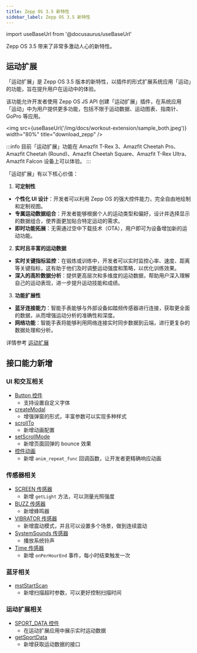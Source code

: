 ```yaml
---
title: Zepp OS 3.5 新特性
sidebar_label: Zepp OS 3.5 新特性
---
```


import useBaseUrl from '@docusaurus/useBaseUrl'

Zepp OS 3.5 带来了非常多激动人心的新特性。

## 运动扩展

「运动扩展」是 Zepp OS 3.5 版本的新特性，以插件的形式扩展系统应用「运动」的功能，旨在提升用户在运动中的体验。

该功能允许开发者使用 Zepp OS JS API 创建「运动扩展」插件，在系统应用「运动」中为用户提供更多功能，包括不限于运动数据、运动图表、指南针、GoPro 等应用。

<img src={useBaseUrl('/img/docs/workout-extension/sample_both.jpeg')} width="80%" title="download_zepp" />

:::info
目前「运动扩展」功能在 Amazfit T-Rex 3、Amazfit Cheetah Pro、Amazfit Cheetah (Round)、Amazfit Cheetah Square、Amazfit T-Rex Ultra、Amazfit Falcon 设备上可以体验。
:::

「运动扩展」有以下核心价值：

1. **可定制性**

- **个性化 UI 设计**：开发者可以利用 Zepp OS 的强大控件能力，完全自由地绘制和定制视图。
- **专属运动数据组合**：开发者能够根据个人的运动类型和偏好，设计并选择显示的数据组合，使界面更加贴合特定运动的需求。
- **即时功能拓展**：无需通过空中下载技术（OTA），用户即可为设备增加新的运动功能。

2. **实时且丰富的运动数据**

- **实时关键指标监控**：在锻炼或训练中，开发者可以实时监控心率、速度、距离等关键指标，这有助于他们及时调整运动强度和策略，以优化训练效果。
- **深入的高阶数据分析**：提供更高层次和多维度的运动数据，帮助用户深入理解自己的运动表现，进一步提升运动技能和成绩。

3. **功能扩展性**

- **蓝牙连接能力**：智能手表能够与外部设备如踏频传感器进行连接，获取更全面的数据，从而增强运动分析的准确性和深度。
- **网络功能**：智能手表将能够利用网络连接实时同步数据到云端，进行更复杂的数据处理和分析。

详情参考 [运动扩展](../workout-extension/intro.mdx)

## 接口能力新增

### UI 和交互相关

- [Button 控件](../../reference/device-app-api/newAPI/ui/widget/BUTTON.mdx)
  - 支持设置自定义字体
- [createModal](../../reference/device-app-api/newAPI/interaction/createModal.mdx)
  - 增强弹窗的形式，丰富参数可以实现多种样式
- [scrollTo](../../reference/device-app-api/newAPI/page/scrollTo.mdx)
  - 新增动画配置
- [setScrollMode](../../reference/device-app-api/newAPI/page/setScrollMode.mdx)
  - 新增页面回弹的 bounce 效果
- [控件动画](../../reference/device-app-api/newAPI/ui/widgetAnimations.mdx)
  - 新增 `anim_repeat_func` 回调函数，让开发者更精确响应动画

### 传感器相关

- [SCREEN 传感器](../../reference/device-app-api/newAPI/sensor/Screen.mdx)
  - 新增 `getLight` 方法，可以测量光照强度
- [BUZZ 传感器](../../reference/device-app-api/newAPI/sensor/Buzzer.mdx)
  - 新增蜂鸣器
- [VIBRATOR 传感器](../../reference/device-app-api/newAPI/sensor/Vibrator.mdx)
  - 新增震动模式，并且可以设置多个场景，做到连续震动
- [SystemSounds 传感器](../../reference/device-app-api/newAPI/sensor/SystemSounds.mdx)
  - 播放系统铃声
- [Time 传感器](../../reference/device-app-api/newAPI/sensor/Time.mdx)
  - 新增 `onPerHourEnd` 事件，每小时结束触发一次

### 蓝牙相关

- [mstStartScan](../../reference/device-app-api/newAPI/ble/mstStartScan.mdx)
  - 新增扫描超时参数，可以更好控制扫描时间

### 运动扩展相关

- [SPORT_DATA 控件](../../reference/device-app-api/newAPI/ui/widget/SPORT_DATA.mdx)
  - 在运动扩展应用中展示实时运动数据
- [getSportData](../../reference/device-app-api/newAPI/app-access/getSportData.mdx)
  - 新增获取运动数据的接口
